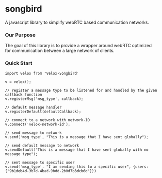 # songbird
A javascript library to simplify webRTC based communication networks.

### Our Purpose
The goal of this library is to provide a wrapper around webRTC optimized for communication between a large network of clients. 

### Quick Start
```
import velox from 'Velox-Songbird'

v = velox(); 

// register a message type to be listened for and handled by the given callback function
v.registerMsg('msg_type', callback);

// default message handler
v.registerDefault(defaultCallback);

// connect to a network with network-ID
v.connect('velox-network-id');

// send message to network
v.send('msg_type', "This is a message that I have sent globally");

// send default message to network
v.sendDefault("This is a message that I have sent globally with no message type");

// sent message to specific user
v.send('msg_type', "I am sending this to a specific user", {users:{"9b1deb4d-3b7d-4bad-9bdd-2b0d7b3dcb6d"}})

```
